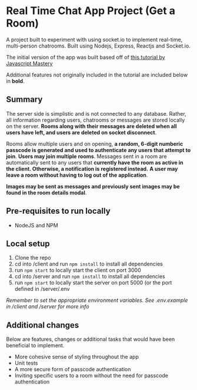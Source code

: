 # Real Time Chat App Project (Get a Room)

A project built to experiment with using socket.io to implement real-time, multi-person chatrooms. Built using Nodejs, Express, Reactjs and Socket.io. 

The initial version of the app was built based off of [this tutorial by Javascript Mastery](https://youtu.be/ZwFA3YMfkoc)

Additional features not originally included in the tutorial are included below in **bold**.

## Summary

The server side is simplistic and is not connected to any database. Rather, all information regarding users, chatrooms or messages are stored locally on the server. **Rooms along with their messages are deleted when all users have left, and users are deleted on socket disconnect**.

Rooms allow multiple users and on opening, **a random, 6-digit numberic passcode is generated and used to authenticate any users that attempt to join**. **Users may join multiple rooms**. Messages sent in a room are automatically sent to any users that **currently have the room as active in the client. Otherwise, a notification is registered instead.** **A user may leave a room without having to log out of the application**.

**Images may be sent as messages and previously sent images may be found in the room details modal**.

## Pre-requisites to run locally

- NodeJS and NPM

## Local setup

1. Clone the repo
2. cd into /client and run ```npm install``` to install all dependencies
3. run ```npm start``` to locally start the client on port 3000
4. cd into /server and run ```npm install``` to install all dependencies
5. run ```npm start``` to locally start the server on port 5000 (or the port defined in /server/.env

_Remember to set the appropriate environment variables. See .env.example in /client and /server for more info_

## Additional changes

Below are features, changes or additional tasks that would have been beneficial to implement.

- More cohesive sense of styling throughout the app
- Unit tests
- A more secure form of passcode authentication
- Inviting specific users to a room without the need for passcode authentication
